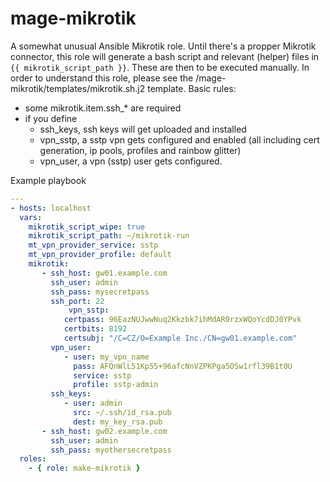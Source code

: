 # mage-mikrotik

A somewhat unusual Ansible Mikrotik role. Until there's a propper Mikrotik connector, this role will generate a bash script and relevant (helper) files in `{{ mikrotik_script_path }}`. These are then to be executed manually. In order to understand this role, please see the /mage-mikrotik/templates/mikrotik.sh.j2 template. Basic rules:

- some mikrotik.item.ssh_* are required
- if you define
  - ssh_keys, ssh keys will get uploaded and installed
  - vpn_sstp, a sstp vpn gets configured and enabled (all including cert generation, ip pools, profiles and rainbow glitter) 
  - vpn_user, a vpn (sstp) user gets configured.

Example playbook

```yml
---
- hosts: localhost
  vars:
    mikrotik_script_wipe: true
    mikrotik_script_path: ~/mikrotik-run
    mt_vpn_provider_service: sstp
    mt_vpn_provider_profile: default
    mikrotik:
       - ssh_host: gw01.example.com
         ssh_user: admin
         ssh_pass: mysecretpass
         ssh_port: 22
             vpn_sstp:
            certpass: 96EazNUJwwNuq2Kkzbk7ihMdAR0rzxWQoYcdDJ0YPvk
            certbits: 8192
            certsubj: "/C=CZ/O=Example Inc./CN=gw01.example.com"
         vpn_user:
            - user: my_vpn_name
              pass: AFQnWlL51Kp55+96afcNnVZPKPga5OSw1rfl39B1t0U
              service: sstp
              profile: sstp-admin
         ssh_keys:
            - user: admin
              src: ~/.ssh/id_rsa.pub
              dest: my_key_rsa.pub
       - ssh_host: gw02.example.com
         ssh_user: admin
         ssh_pass: myothersecretpass
  roles:
    - { role: make-mikrotik }
 ```
 
 
